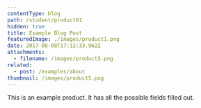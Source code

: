 ```yaml
---
contentType: blog
path: /student/product01
hidden: true
title: Example Blog Post
featuredImage: ./images/product1.png
date: 2017-08-08T17:12:33.962Z
attachments:
  - filename: /images/product5.png
related:
  - post: /examples/about
thumbnail: /images/product5.png
---
```

This is an example product. It has all the possible fields filled out.
